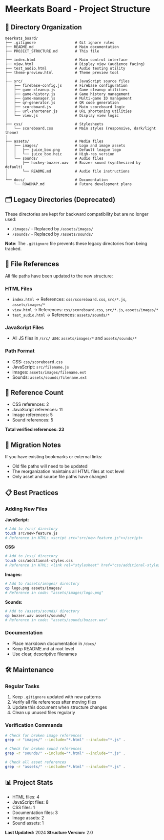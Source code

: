 # Meerkats Board - Project Structure

## 📁 Directory Organization

```
meerkats_board/
├── .gitignore                  # Git ignore rules
├── README.md                   # Main documentation
├── PROJECT_STRUCTURE.md        # This file
│
├── index.html                  # Main control interface
├── view.html                   # Display view (audience facing)
├── test_audio.html             # Audio testing utility
├── theme-preview.html          # Theme preview tool
│
├── src/                        # JavaScript source files
│   ├── firebase-config.js      # Firebase configuration
│   ├── game-cleanup.js         # Game cleanup utilities
│   ├── game-history.js         # Game history management
│   ├── game-manager.js         # Multi-game ID management
│   ├── qr-generator.js         # QR code generation
│   ├── scoreboard.js           # Main scoreboard logic
│   ├── url-shortener.js        # URL shortening utilities
│   └── view.js                 # Display view logic
│
├── css/                        # Stylesheets
│   └── scoreboard.css          # Main styles (responsive, dark/light theme)
│
├── assets/                     # Media files
│   ├── images/                 # Logo and image assets
│   │   ├── juice_box.png       # Default league logo
│   │   └── juice_box.heic      # High-res version
│   └── sounds/                 # Audio files
│       ├── hockey-buzzer.wav   # Buzzer sound (synthesized by default)
│       └── README.md           # Audio file instructions
│
└── docs/                       # Documentation
    └── ROADMAP.md              # Future development plans
```

## 🗂️ Legacy Directories (Deprecated)

These directories are kept for backward compatibility but are no longer used:
- `/images/` - Replaced by `/assets/images/`
- `/sounds/` - Replaced by `/assets/sounds/`

**Note:** The `.gitignore` file prevents these legacy directories from being tracked.

## 📝 File References

All file paths have been updated to the new structure:

### HTML Files
- `index.html` → References: `css/scoreboard.css`, `src/*.js`, `assets/images/*`
- `view.html` → References: `css/scoreboard.css`, `src/*.js`, `assets/images/*`
- `test_audio.html` → References: `assets/sounds/*`

### JavaScript Files
- All JS files in `/src/` use: `assets/images/*` and `assets/sounds/*`

### Path Format
- CSS: `css/scoreboard.css`
- JavaScript: `src/filename.js`
- Images: `assets/images/filename.ext`
- Sounds: `assets/sounds/filename.ext`

## 🎯 Reference Count

- CSS references: 2
- JavaScript references: 11
- Image references: 5
- Sound references: 5

**Total verified references: 23**

## 🔄 Migration Notes

If you have existing bookmarks or external links:
- Old file paths will need to be updated
- The reorganization maintains all HTML files at root level
- Only asset and source file paths have changed

## 📋 Best Practices

### Adding New Files

**JavaScript:**
```bash
# Add to /src/ directory
touch src/new-feature.js
# Reference in HTML: <script src="src/new-feature.js"></script>
```

**CSS:**
```bash
# Add to /css/ directory
touch css/additional-styles.css
# Reference in HTML: <link rel="stylesheet" href="css/additional-styles.css">
```

**Images:**
```bash
# Add to /assets/images/ directory
cp logo.png assets/images/
# Reference in code: "assets/images/logo.png"
```

**Sounds:**
```bash
# Add to /assets/sounds/ directory
cp buzzer.wav assets/sounds/
# Reference in code: "assets/sounds/buzzer.wav"
```

### Documentation
- Place markdown documentation in `/docs/`
- Keep README.md at root level
- Use clear, descriptive filenames

## 🛠️ Maintenance

### Regular Tasks
1. Keep `.gitignore` updated with new patterns
2. Verify all file references after moving files
3. Update this document when structure changes
4. Clean up unused files regularly

### Verification Commands
```bash
# Check for broken image references
grep -r "images/" --include="*.html" --include="*.js" .

# Check for broken sound references  
grep -r "sounds/" --include="*.html" --include="*.js" .

# Check all asset references
grep -r "assets/" --include="*.html" --include="*.js" .
```

## 📊 Project Stats

- HTML files: 4
- JavaScript files: 8
- CSS files: 1
- Documentation files: 3
- Image assets: 2
- Sound assets: 1

**Last Updated:** 2024
**Structure Version:** 2.0
